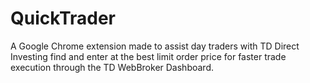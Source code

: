 # QuickTrader
A Google Chrome extension made to assist day traders with TD Direct Investing find and enter at the best limit order price for faster trade execution through the TD WebBroker Dashboard.
